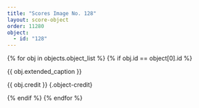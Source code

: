 ```yaml
---
title: "Scores Image No. 128"
layout: score-object
order: 11280
object:
  - id: "128"
---
```


{% for obj in objects.object_list %}
{% if obj.id == object[0].id %}

{{ obj.extended_caption }}

{{ obj.credit }} {.object-credit}

{% endif %}
{% endfor %}
